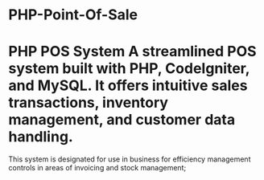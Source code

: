 # PHP-Point-Of-Sale
# PHP POS System A streamlined POS system built with PHP, CodeIgniter, and MySQL. It offers intuitive sales transactions, inventory management, and customer data handling.

This system is designated for use in business for efficiency management controls in areas of invoicing and stock management;
